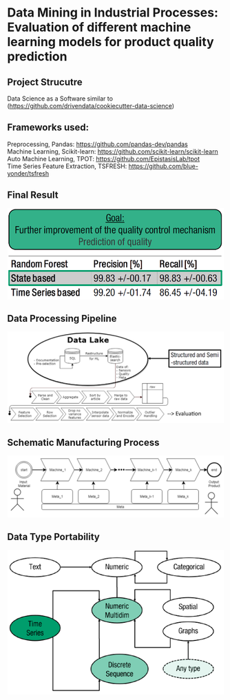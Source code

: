 # Data Mining in Industrial Processes: Evaluation of different machine learning models for product quality prediction

## Project Strucutre
Data Science as a Software similar to (https://github.com/drivendata/cookiecutter-data-science)

## Frameworks used:
Preprocessing, Pandas: https://github.com/pandas-dev/pandas  
Machine Learning, Scikit-learn: https://github.com/scikit-learn/scikit-learn  
Auto Machine Learning, TPOT: https://github.com/EpistasisLab/tpot  
Time Series Feature Extraction, TSFRESH: https://github.com/blue-yonder/tsfresh  

## Final Result
![](gfx/result.PNG?raw=true)

## Data Processing Pipeline
![](gfx/data_processing.PNG?raw=true)

## Schematic Manufacturing Process
![](gfx/manufacturing_process.PNG?raw=true)

## Data Type Portability
![](gfx/data_type_portability.PNG?raw=true)
